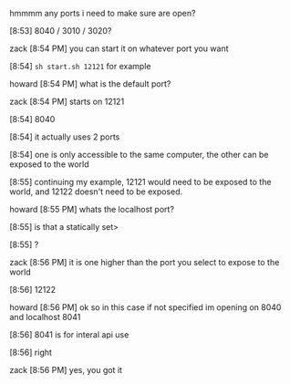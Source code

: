hmmmm any ports i need to make sure are open?

[8:53]
8040 / 3010 / 3020?

zack
[8:54 PM]
you can start it on whatever port you want

[8:54]
`sh start.sh 12121` for example

howard [8:54 PM]
what is the default port?

zack [8:54 PM]
starts on 12121

[8:54]
8040

[8:54]
it actually uses 2 ports

[8:54]
one is only accessible to the same computer, the other can be exposed to the world

[8:55]
continuing my example, 12121 would need to be exposed to the world, and 12122 doesn't need to be exposed.

howard [8:55 PM]
whats the localhost port?

[8:55]
is that a statically set>

[8:55]
?

zack
[8:56 PM]
it is one higher than the port you select to expose to the world

[8:56]
12122

howard [8:56 PM]
ok so in this case if not specified im opening on 8040 and localhost 8041

[8:56]
8041 is for interal api use

[8:56]
right

zack
[8:56 PM]
yes, you got it